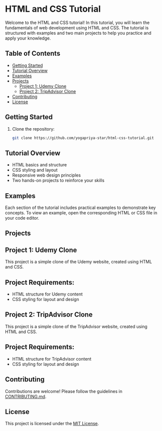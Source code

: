 # HTML and CSS Tutorial

Welcome to the HTML and CSS tutorial! In this tutorial, you will learn the fundamentals of web development using HTML and CSS. The tutorial is structured with examples and two main projects to help you practice and apply your knowledge.

## Table of Contents
- [Getting Started](#getting-started)
- [Tutorial Overview](#tutorial-overview)
- [Examples](#examples)
- [Projects](#projects)
  - [Project 1: Udemy Clone](#project-1-Udemy-Clone-Website)
  - [Project 2: TripAdvisor Clone](#project-2-TripAdvisor-Clone-Website)
- [Contributing](#contributing)
- [License](#license)

## Getting Started

1. Clone the repository:
   ```bash
   git clone https://github.com/yogapriya-star/html-css-tutorial.git


## Tutorial Overview

- HTML basics and structure
- CSS styling and layout
- Responsive web design principles
- Two hands-on projects to reinforce your skills

## Examples

Each section of the tutorial includes practical examples to demonstrate key concepts. To view an example, open the corresponding HTML or CSS file in your code editor.

## Projects

## Project 1: Udemy Clone

This project is a simple clone of the Udemy website, created using HTML and CSS.

## Project Requirements:

- HTML structure for Udemy content
- CSS styling for layout and design

## Project 2: TripAdvisor Clone

This project is a simple clone of the TripAdvisor website, created using HTML and CSS.

## Project Requirements:

- HTML structure for TripAdvisor content
- CSS styling for layout and design

## Contributing
Contributions are welcome! Please follow the guidelines in [CONTRIBUTING.md](CONTRIBUTING.md).

## License
This project is licensed under the [MIT License](LICENSE).
